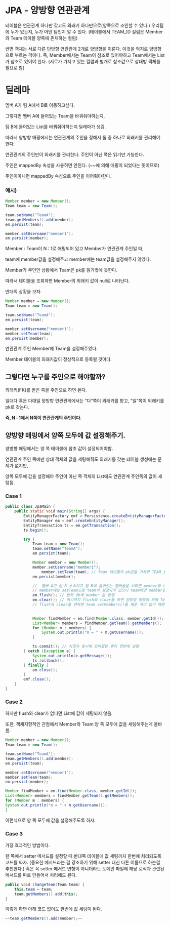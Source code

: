 # JPA - 양방향 연관관계

테이블은 연관관계 하나만 갖고도 외래키 하나만으로(양쪽으로 조인할 수 있다.) 우리팀에 누가 있는지, 누가 어떤 팀인지 알 수 있다. (테이블에서 TEAM_ID 컬럼은 Member와 Team 테이블 양쪽에 존재하는 컬럼)

반면 객체는 서로 다른 단방향 연관관계 2개로 양방향을 이룬다. 이것을 억지로 양방향으로 부르는 격이다. 즉, Member에서는 Team이 참조로 있어야하고 Team에서는 List<Member>가 참조로 있어야 한다. (서로가 가지고 있는 컬럼과 별개로 참조값으로 상대방 객체를 필요로 함)

# 딜레마

멤버 A가 팀 A에서 B로 이동하고싶다.

그렇다면 멤버 A에 들어있는 Team을 바꿔줘야하는지,

팀 B에 들어있는 List<Member>를 바꿔줘야하는지 딜레마가 생김.


따라서 양방향 매핑에서는 연관관계의 주인을 정해서 둘 중 하나로 외래키를 관리해야 한다.

연관관계의 주인만이 외래키를 관리한다. 주인이 아닌 쪽은 읽기만 가능한다.

주인은 mappedBy 속성을 사용하면 안된다. (~~에 의해 매핑이 되었다는 뜻이므로)

주인이아니면 mappedBy 속성으로 주인을 이어줘야한다.

### 예시)

```java
Member member = new Member();
Team team = new Team();

team.setName("TeamA");
team.getMembers().add(member);
em.persist(team);

member.setUsername("member1");
em.persist(member);
```

Member : Team이 N : 1로 매핑되어 있고 Member가 연관관계 주인일 때,

team에 member값을 설정해주고 member에는 team값을 설정해주지 않았다.

Member가 주인인 상황에서 Team은 pk를 읽기밖에 못한다.

따라서 테이블을 조회하면 Member의 외래키 값이 null로 나타난다.

반대의 상황을 보자.

```java
Member member = new Member();
Team team = new Team();

team.setName("TeamA");
em.persist(team);

member.setUsername("member1");
member.setTeam(team);
em.persist(member);
```

연관관계 주인 Member에 Team을 설정해주었다.

Member 테이블의 외래키값이 정상적으로 등록될 것이다.

## 그렇다면 누구를 주인으로 해야할까?

외래키(FK)를 받은 쪽을 주인으로 하면 된다.

일대다 혹은 다대일 양방향 연관관계에서는 “다”쪽이 외래키를 받고, “일”쪽이 외래키를 pk로 갖는다.

**즉, N : 1에서 N쪽이 연관관계의 주인이다.**


## 양방향 매핑에서 양쪽 모두에 값 설정해주기.

양방향 매핑에서는 양 쪽 테이블에 참조 값이 설정되어야함.

연관관계 주인 쪽에만 상대 객체의 값을 세팅해줘도 외래키를 갖는 테이블 생성에는 문제가 없지만,

양쪽 모두에 값을 설정해야 주인이 아닌 쪽 객체의 List에도 연관관계 주인쪽의 값이 세팅됨.

### Case 1

```java
public class JpaMain {
    public static void main(String[] args) {
        EntityManagerFactory emf = Persistence.createEntityManagerFactory("hello");
        EntityManager em = emf.createEntityManager();
        EntityTransaction ts = em.getTransaction();
        ts.begin();

        try {
            Team team = new Team();
            team.setName("TeamA");
            em.persist(team);

            Member member = new Member();
            member.setUsername("member1");
	            member.setTeam(team); // Team 테이블의 pk값을 가져와 TEAM_ID 컬럼에 넣는다.
            em.persist(member);

            //  멤버 A가 팀 B 소속이고 팀 B에 들어있는 멤버들을 보려면 member와 team 양쪽에 값을 설정해 주어야함.
            // member에는 setTeam으로 team이 설정되어 있으니 team에만 member를 넣어주면 됨
            em.flush(); // 먼저 db에 member 값 반영
            em.clear(); // 여기까지 flush와 clear를 하면 양방향 매핑에 의해 Team의 List에 member가 들어가있음
            // flush와 clear를 안하면 team.setMembers()를 해준 적이 없기 때문에 team의 List에는 member가 안들어있음.
						

            Member findMember = em.find(Member.class, member.getId());
            List<Member> members = findMember.getTeam().getMembers();
            for (Member m : members) {
                System.out.println("m = " + m.getUsername());
            }

            ts.commit(); // 커밋과 동시에 모아뒀던 쿼리 한번에 실행
        } catch (Exception e) {
            System.out.println(e.getMessage());
            ts.rollback();
        } finally {
            em.close();
        }
        emf.close();
    }
}
```

### Case 2

하지만 flush와 clear가 없다면 List에 값이 세팅되지 않음.

또한, 객체지향적인 관점에서 Member와 Team 양 쪽 모두에 값을 세팅해주는게 올바름.

```java
Member member = new Member();
Team team = new Team();

team.setName("TeamA");
team.getMembers().add(member);
em.persist(team);

member.setUsername("member1");
member.setTeam(team);
em.persist(member);

Member findMember = em.find(Member.class, member.getId());
List<Member> members = findMember.getTeam().getMembers();
for (Member m : members) {
System.out.println("m = " + m.getUsername());
}
```

이런식으로 양 쪽 모두에 값을 설정해주도록 하자.


### Case 3

가장 효과적인 방법이다.

한 쪽에서 setter 메서드를 설정할 때 반대쪽 테이블에 값 세팅까지 한번에 처리되도록 코드를 짜자. (중요한 메서드라는 걸 강조하기 위해 setter 대신 다른 이름으로 하는걸 추천한다.)
혹은 꼭 setter 메서드 변형이 아니더라도 도메인 파일에 해당 로직과 관련된 메서드를 따로 만들어서 처리해도 된다.

```java
public void changeTeam(Team team) {
    this.team = team;
    team.getMembers().add(this);
}
```

이렇게 하면 아래 코드 없이도 한번에 값 세팅이 된다.

```java
~~team.getMembers().add(member);~~
```
